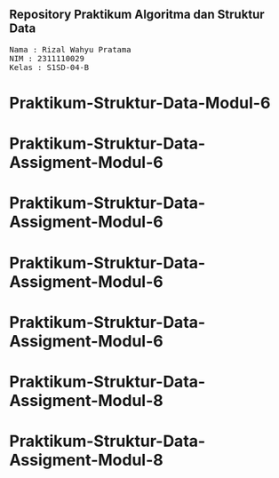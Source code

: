 ## Repository Praktikum Algoritma dan Struktur Data

<pre>
Nama : Rizal Wahyu Pratama
NIM : 2311110029
Kelas : S1SD-04-B
</pre>
# Praktikum-Struktur-Data-Modul-6
# Praktikum-Struktur-Data-Assigment-Modul-6
# Praktikum-Struktur-Data-Assigment-Modul-6
# Praktikum-Struktur-Data-Assigment-Modul-6
# Praktikum-Struktur-Data-Assigment-Modul-6
# Praktikum-Struktur-Data-Assigment-Modul-8
# Praktikum-Struktur-Data-Assigment-Modul-8
